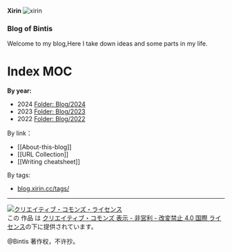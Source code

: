 **Xirin**
![xirin](https://github.com/bintis/xirin/assets/57840704/7088ff7d-3383-4ee8-add5-3d7e9bb85afe)

### Blog of Bintis

Welcome to my blog,Here I take down ideas and some parts in my life. 


# Index MOC

**By year:**
- 2024  [Folder: Blog/2024](https://blog.xirin.cc/Blog/2024/)
- 2023  [Folder: Blog/2023](https://blog.xirin.cc/Blog/2023/)
- 2022  [Folder: Blog/2022](https://blog.xirin.cc/Blog/2022/)

By link：
- [[About-this-blog]]
- [[URL Collection]]
- [[Writing cheatsheet]]

By tags:
- [blog.xirin.cc/tags/](https://blog.xirin.cc/tags/)
***

<a rel="license" href="http://creativecommons.org/licenses/by-nc-nd/4.0/"><img alt="クリエイティブ・コモンズ・ライセンス" style="border-width:0" src="https://i.creativecommons.org/l/by-nc-nd/4.0/88x31.png" /></a><br />この 作品 は <a rel="license" href="http://creativecommons.org/licenses/by-nc-nd/4.0/">クリエイティブ・コモンズ 表示 - 非営利 - 改変禁止 4.0 国際 ライセンス</a>の下に提供されています。

@Bintis 著作权，不许抄。
